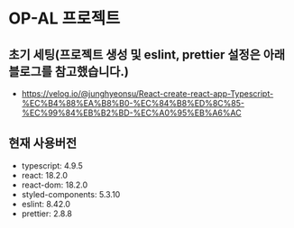 # OP-AL 프로젝트

## 초기 세팅(프로젝트 생성 및 eslint, prettier 설정은 아래 블로그를 참고했습니다.)

- https://velog.io/@junghyeonsu/React-create-react-app-Typescript-%EC%B4%88%EA%B8%B0-%EC%84%B8%ED%8C%85-%EC%99%84%EB%B2%BD-%EC%A0%95%EB%A6%AC

## 현재 사용버전

- typescript: 4.9.5
- react: 18.2.0
- react-dom: 18.2.0
- styled-components: 5.3.10
- eslint: 8.42.0
- prettier: 2.8.8
